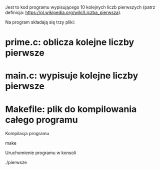 Jest to kod programu wypisującego 10 kolejnych liczb pierwszych
(patrz definicja: https://pl.wikipedia.org/wiki/Liczba_pierwsza).

Na program składają się trzy pliki:
# prime.c: oblicza kolejne liczby pierwsze
# main.c: wypisuje kolejne liczby pierwsze
# Makefile: plik do kompilowania całego programu

Kompilacja programu

make

Uruchomienie programu w konsoli

./pierwsze


